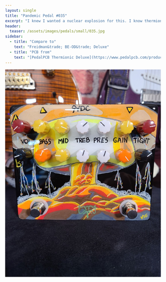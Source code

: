 ```yaml
---
layout: single
title: "Pandemic Pedal #035"
excerpt: "I knew I wanted a nuclear explosion for this. I know thermionic is not thermonuclear, but that is what it made me think of. And the BE in BE-OD I believe stands for brown eye. I cannot think of an appropriate picture for that. My BFF love the look of this, the girlfriend just sees a mushroom."
header:
  teaser: /assets/images/pedals/small/035.jpg
sidebar:
  - title: "Compare to"
    text: "Freidman&trade; BE-OD&trade; Deluxe"
  - title: "PCB from"
    text: "[PedalPCB Thermionic Deluxe](https://www.pedalpcb.com/product/thermionic-deluxe/)"
---
```


![header](/assets/images/pedals/035.jpg)
